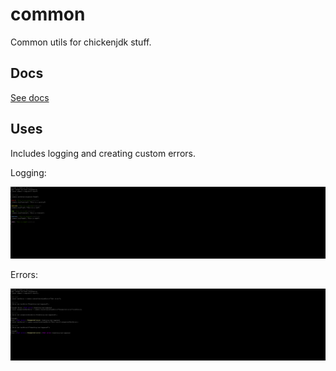 # common
Common utils for chickenjdk stuff.

## Docs
[See docs](https://chickenjdk.github.io/common/docs/2.0.0)

## Uses
Includes logging and creating custom errors.

Logging:

![Console output](images/exsample1.png)

Errors:

![Console output](images/exsample2.png)